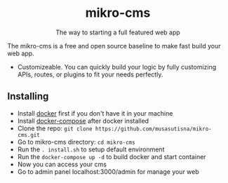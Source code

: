 <h1 align="center">mikro-cms</h1>

<p align="center">
  The way to starting a full featured web app
</p>

The mikro-cms is a free and open source baseline to make fast build your web app.
* Customizeable. You can quickly build your logic by fully customizing APIs, routes, or plugins to fit your needs perfectly.

## Installing
* Install [docker](https://docs.docker.com/get-docker/) first if you don't have it in your machine
* Install [docker-compose](https://docs.docker.com/compose/install) after docker installed
* Clone the repo: `git clone https://github.com/musasutisna/mikro-cms.git`
* Go to mikro-cms directory: `cd mikro-cms`
* Run the `. install.sh` to setup default environment
* Run the `docker-compose up -d` to build docker and start container
* Now you can access your cms
* Go to admin panel localhost:3000/admin for manage your web